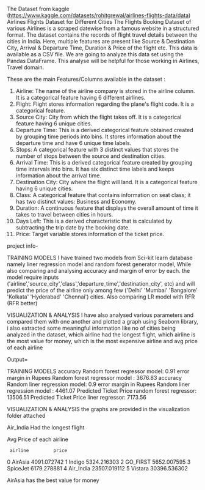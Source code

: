 The Dataset from kaggle (https://www.kaggle.com/datasets/rohitgrewal/airlines-flights-data/data)
Airlines Flights Dataset for Different Cities
The Flights Booking Dataset of various Airlines is a scraped datewise from a famous website in a structured format. 
The dataset contains the records of flight travel details between the cities in India. Here, multiple features are present like Source & Destination City, Arrival & Departure Time, Duration & Price of the flight etc.
This data is available as a CSV file. We are going to analyze this data set using the Pandas DataFrame.
This analyse will be helpful for those working in Airlines, Travel domain.


These are the main Features/Columns available in the dataset :

1) Airline: The name of the airline company is stored in the airline column. It is a categorical feature having 6 different airlines.
2) Flight: Flight stores information regarding the plane's flight code. It is a categorical feature.
3) Source City: City from which the flight takes off. It is a categorical feature having 6 unique cities.
4) Departure Time: This is a derived categorical feature obtained created by grouping time periods into bins. It stores information about the departure time and have 6 unique time labels.
5) Stops: A categorical feature with 3 distinct values that stores the number of stops between the source and destination cities.
6) Arrival Time: This is a derived categorical feature created by grouping time intervals into bins. It has six distinct time labels and keeps information about the arrival time.
7) Destination City: City where the flight will land. It is a categorical feature having 6 unique cities.
8) Class: A categorical feature that contains information on seat class; it has two distinct values: Business and Economy.
9) Duration: A continuous feature that displays the overall amount of time it takes to travel between cities in hours.
10) Days Left: This is a derived characteristic that is calculated by subtracting the trip date by the booking date.
11) Price: Target variable stores information of the ticket price.


project info-

TRAINING MODELS
I have trained two models from Sci-kit learn database namely liner regression model and random forest generator model, While also comparing and analysing accuracy and margin of error by each.
the model require inputs ('airline','source_city','class','departure_time','destination_city', etc) and will predict the price of the airline only among few ('Delhi' 'Mumbai' 'Bangalore' 'Kolkata' 'Hyderabad' 'Chennai') cities.
Also comparing LR model with RFR (RFR better)

VISUALIZATION & ANALYSIS
I have also analysed various parameters and compared them with one another and plotted a graph using Seaborn library, i also extracted some meaningful information like no of cities being analyzed in the dataset,
which airline had the longest flight, which airline is the most value for money, which is the most expensive airline and avg price of each airline 





Output=


TRAINING MODELS
accuracy Random forest regressor model: 0.91
error margin in Rupees Random forest regressor model : 3676.83
accuracy Random liner regression model: 0.9
error margin in Rupees Random liner regression model : 4461.07
Predicted Ticket Price random forest regressor: 13506.51
Predicted Ticket Price liner regressor: 7173.56




VISUALIZATION & ANALYSIS
the graphs are provided in the visualization folder attached

Air_India Had the longest flight

Avg Price of each airline 

     airline         price
0    AirAsia   4091.072742
1     Indigo   5324.216303
2   GO_FIRST   5652.007595
3   SpiceJet   6179.278881
4  Air_India  23507.019112
5    Vistara  30396.536302

AirAsia has the best value for money

